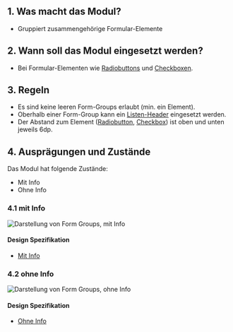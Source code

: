 ## 1. Was macht das Modul?
*   Gruppiert zusammengehörige Formular-Elemente

## 2. Wann soll das Modul eingesetzt werden?
*   Bei Formular-Elementen wie [Radiobuttons](https://digital.sbb.ch/de/mobile/elemente/radiobutton) und [Checkboxen](https://digital.sbb.ch/de/mobile/elemente/checkbox).

## 3. Regeln
*   Es sind keine leeren Form-Groups erlaubt (min. ein Element).
*   Oberhalb einer Form-Group kann ein [Listen-Header](https://digital.sbb.ch/de/mobile/elemente/listen-header) eingesetzt werden. 
*   Der Abstand zum Element ([Radiobutton](https://digital.sbb.ch/de/mobile/elemente/radiobutton), [Checkbox](https://digital.sbb.ch/de/mobile/elemente/checkbox)) ist oben und unten jeweils 6dp. 

## 4. Ausprägungen und Zustände
Das Modul hat folgende Zustände:
*   Mit Info
*   Ohne Info

### 4.1 mit Info 
![Darstellung von Form Groups, mit Info](https://raw.githubusercontent.com/sbb-design-systems/design-system-mobile-documentation/doku-update/documentation/modules/form-group/images/MM19_mit_Info.png 'class: image')

#### Design Spezifikation
*   [Mit Info](https://sbb.invisionapp.com/d/main#/console/14051805/322950111/inspect)

### 4.2 ohne Info
![Darstellung von Form Groups, ohne Info](https://raw.githubusercontent.com/sbb-design-systems/design-system-mobile-documentation/doku-update/documentation/modules/form-group/images/MM19_ohne_Info.png 'class: image')

#### Design Spezifikation
*   [Ohne Info](https://sbb.invisionapp.com/d/main#/console/14051805/322950112/inspect)

